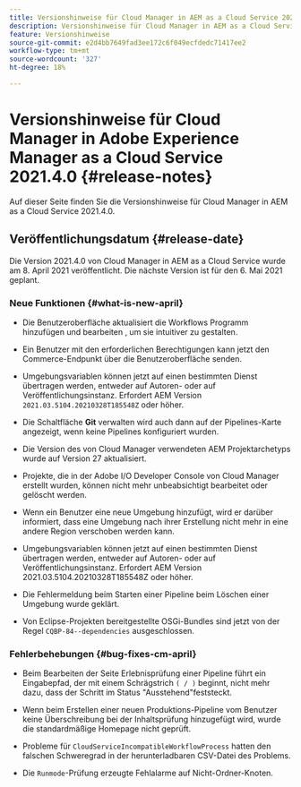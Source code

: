 ```yaml
---
title: Versionshinweise für Cloud Manager in AEM as a Cloud Service 2021.4.0
description: Versionshinweise für Cloud Manager in AEM as a Cloud Service 2021.4.0
feature: Versionshinweise
source-git-commit: e2d4bb7649fad3ee172c6f049ecfdedc71417ee2
workflow-type: tm+mt
source-wordcount: '327'
ht-degree: 18%

---
```



# Versionshinweise für Cloud Manager in Adobe Experience Manager as a Cloud Service 2021.4.0 {#release-notes}

Auf dieser Seite finden Sie die Versionshinweise für Cloud Manager in AEM as a Cloud Service 2021.4.0.

## Veröffentlichungsdatum {#release-date}

Die Version 2021.4.0 von Cloud Manager in AEM as a Cloud Service wurde am 8. April 2021 veröffentlicht.
Die nächste Version ist für den 6. Mai 2021 geplant.

### Neue Funktionen {#what-is-new-april}

* Die Benutzeroberfläche aktualisiert die Workflows Programm hinzufügen und bearbeiten , um sie intuitiver zu gestalten.

* Ein Benutzer mit den erforderlichen Berechtigungen kann jetzt den Commerce-Endpunkt über die Benutzeroberfläche senden.

* Umgebungsvariablen können jetzt auf einen bestimmten Dienst übertragen werden, entweder auf Autoren- oder auf Veröffentlichungsinstanz. Erfordert AEM Version `2021.03.5104.20210328T185548Z` oder höher.

* Die Schaltfläche **Git** verwalten wird auch dann auf der Pipelines-Karte angezeigt, wenn keine Pipelines konfiguriert wurden.

* Die Version des von Cloud Manager verwendeten AEM Projektarchetyps wurde auf Version 27 aktualisiert.

* Projekte, die in der Adobe I/O Developer Console von Cloud Manager erstellt wurden, können nicht mehr unbeabsichtigt bearbeitet oder gelöscht werden.

* Wenn ein Benutzer eine neue Umgebung hinzufügt, wird er darüber informiert, dass eine Umgebung nach ihrer Erstellung nicht mehr in eine andere Region verschoben werden kann.

* Umgebungsvariablen können jetzt auf einen bestimmten Dienst übertragen werden, entweder auf Autoren- oder auf Veröffentlichungsinstanz. Erfordert AEM Version 2021.03.5104.20210328T185548Z oder höher.

* Die Fehlermeldung beim Starten einer Pipeline beim Löschen einer Umgebung wurde geklärt.

* Von Eclipse-Projekten bereitgestellte OSGi-Bundles sind jetzt von der Regel `CQBP-84--dependencies` ausgeschlossen.

### Fehlerbehebungen {#bug-fixes-cm-april}

* Beim Bearbeiten der Seite Erlebnisprüfung einer Pipeline führt ein Eingabepfad, der mit einem Schrägstrich `( / )` beginnt, nicht mehr dazu, dass der Schritt im Status &quot;Ausstehend&quot;feststeckt.

* Wenn beim Erstellen einer neuen Produktions-Pipeline vom Benutzer keine Überschreibung bei der Inhaltsprüfung hinzugefügt wird, wurde die standardmäßige Homepage nicht geprüft.

* Probleme für `CloudServiceIncompatibleWorkflowProcess` hatten den falschen Schweregrad in der herunterladbaren CSV-Datei des Problems.

* Die `Runmode`-Prüfung erzeugte Fehlalarme auf Nicht-Ordner-Knoten.